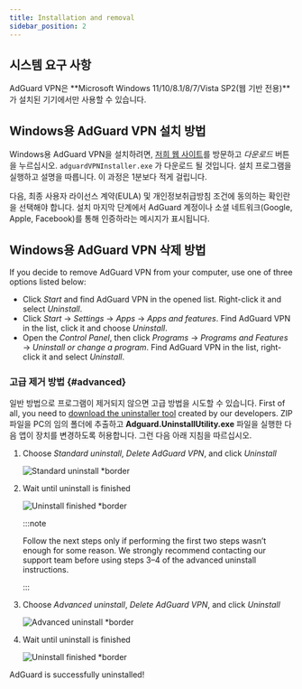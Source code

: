 ```yaml
---
title: Installation and removal
sidebar_position: 2
---
```


## 시스템 요구 사항

AdGuard VPN은 **Microsoft Windows 11/10/8.1/8/7/Vista SP2(웹 기반 전용)**가 설치된 기기에서만 사용할 수 있습니다.

## Windows용 AdGuard VPN 설치 방법

Windows용 AdGuard VPN을 설치하려면, [저희 웹 사이트](https://adguard-vpn.com/welcome.html)를 방문하고 *다운로드* 버튼을 누르십시오. `adguardVPNInstaller.exe` 가 다운로드 될 것입니다. 설치 프로그램을 실행하고 설명을 따릅니다. 이 과정은 1분보다 적게 걸립니다.

다음, 최종 사용자 라이선스 계약(EULA) 및 개인정보취급방침 조건에 동의하는 확인란을 선택해야 합니다. 설치 마지막 단계에서 AdGuard 계정이나 소셜 네트워크(Google, Apple, Facebook)를 통해 인증하라는 메시지가 표시됩니다.

## Windows용 AdGuard VPN 삭제 방법

If you decide to remove AdGuard VPN from your computer, use one of three options listed below:

- Click *Start* and find AdGuard VPN in the opened list. Right-click it and select *Uninstall*.
- Click *Start* → *Settings* → *Apps* → *Apps and features*. Find AdGuard VPN in the list, click it and choose *Uninstall*.
- Open the *Control Panel*, then click *Programs* → *Programs and Features* → *Uninstall or change a program*. Find AdGuard VPN in the list, right-click it and select *Uninstall*.

### 고급 제거 방법 {#advanced}

일반 방법으로 프로그램이 제거되지 않으면 고급 방법을 시도할 수 있습니다. First of all, you need to [download the uninstaller tool](https://cdn.adtidy.org/distr/windows/Uninstall_Utility.zip) created by our developers. ZIP 파일을 PC의 임의 폴더에 추출하고 **Adguard.UninstallUtility.exe** 파일을 실행한 다음 앱이 장치를 변경하도록 허용합니다. 그런 다음 아래 지침을 따르십시오.

1. Choose *Standard uninstall*, *Delete AdGuard VPN*, and click *Uninstall*

    ![Standard uninstall *border](https://cdn.adguardvpn.com/content/kb/vpn/windows/standard_uninstall.png)

1. Wait until uninstall is finished

    ![Uninstall finished *border](https://cdn.adguardvpn.com/content/kb/vpn/windows/standard_uninstall_2.png)

    :::note

    Follow the next steps only if performing the first two steps wasn’t enough for some reason. We strongly recommend contacting our support team before using steps 3–4 of the advanced uninstall instructions.

    :::

1. Choose *Advanced uninstall*, *Delete AdGuard VPN*, and click *Uninstall*

    ![Advanced uninstall *border](https://cdn.adguardvpn.com/content/kb/vpn/windows/advanced_uninstall.png)

1. Wait until uninstall is finished

    ![Uninstall finished *border](https://cdn.adguardvpn.com/content/kb/vpn/windows/advanced_uninstall_2.png)

AdGuard is successfully uninstalled!
